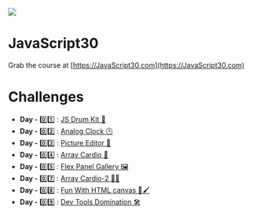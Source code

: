 ![](https://javascript30.com/images/JS3-social-share.png)

# JavaScript30

Grab the course at [https://JavaScript30.com](https://JavaScript30.com)

# Challenges

- **Day -** :zero::one: : [JS Drum Kit :drum:](https://aayushi-mittal.github.io/JavaScript30/Day-01-Javascript-Drum-Kit/index.html)
- **Day -** :zero::two: : [Analog Clock :clock3:](https://aayushi-mittal.github.io/JavaScript30/Day-02-Analog-Clock/index.html)
- **Day -** :zero::three: : [Picture Editor :art:](https://aayushi-mittal.github.io/JavaScript30/Day-03-Picture-Editor/index.html)
- **Day -** :zero::four: : [Array Cardio :muscle:](https://aayushi-mittal.github.io/JavaScript30/Day-04-Array-Cardio/index.html)
- **Day -** :zero::five: : [Flex Panel Gallery :framed_picture:](https://aayushi-mittal.github.io/JavaScript30/Day-05-Flex-Panel-Gallery/index.html)
- **Day -** :zero::seven: : [Array Cardio-2 :muscle::muscle:](https://aayushi-mittal.github.io/JavaScript30/Day-07-Array-Cardio-2/index.html)
- **Day -** :zero::eight: : [Fun With HTML canvas :rainbow::paintbrush:](https://aayushi-mittal.github.io/JavaScript30/Day-08-Fun-with-HTML5-Canvas/index.html)
- **Day -** :zero::nine: : [Dev Tools Domination :hammer_and_wrench:]()
